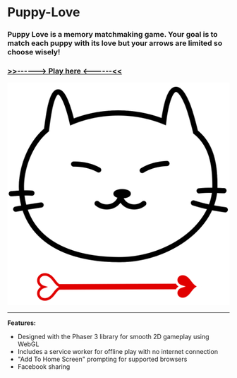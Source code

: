 # Puppy-Love
### Puppy Love is a memory matchmaking game. Your goal is to match each puppy with its love but your arrows are limited so choose wisely!
### [>>------> Play here  <------<<](https://puppy-love.netlify.com)
<img src="https://github.com/chadpjontek/resources/raw/master/images/kitty-cupid.png" title="Puppy Love Logo" alt="A cute cartoon puppy blushing with a heart shaped arrow.">

---

**Features:**
* Designed with the Phaser 3 library for smooth 2D gameplay using WebGL
* Includes a service worker for offline play with no internet connection
* "Add To Home Screen" prompting for supported browsers
* Facebook sharing